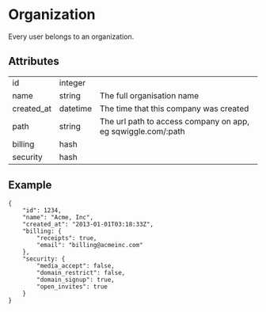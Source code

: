 # Organization
Every user belongs to an organization.

## Attributes
<table>
    <tr>
        <td>id</td>
        <td>integer</td>
        <td></td>
    </tr>
    <tr>
        <td>name</td>
        <td>string</td>
        <td>The full organisation name</td>
    </tr>
    <tr>
        <td>created_at</td>
        <td>datetime</td>
        <td>The time that this company was created</td>
    </tr>
    <tr>
        <td>path</td>
        <td>string</td>
        <td>The url path to access company on app, eg sqwiggle.com/:path</td>
    </tr>
    <tr>
        <td>billing</td>
        <td>hash</td>
        <td></td>
    </tr>
    <tr>
        <td>security</td>
        <td>hash</td>
        <td></td>
    </tr>
</table>

## Example

    {   
        "id": 1234,
        "name": "Acme, Inc",
        "created_at": "2013-01-01T03:18:33Z",
        "billing: {
            "receipts": true,
            "email": "billing@acmeinc.com"
        },
        "security: {
            "media_accept": false,
            "domain_restrict": false,
            "domain_signup": true,
            "open_invites": true
        }
    }
